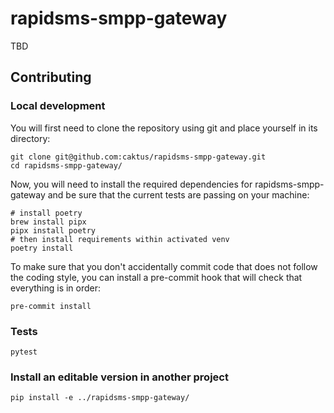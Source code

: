 # rapidsms-smpp-gateway

TBD


## Contributing


### Local development

You will first need to clone the repository using git and place yourself in its
directory:

```shell
git clone git@github.com:caktus/rapidsms-smpp-gateway.git
cd rapidsms-smpp-gateway/
```

Now, you will need to install the required dependencies for
rapidsms-smpp-gateway and be sure that the current tests are passing on your
machine:

```shell
# install poetry
brew install pipx
pipx install poetry
# then install requirements within activated venv
poetry install
```

To make sure that you don't accidentally commit code that does not follow the
coding style, you can install a pre-commit hook that will check that everything
is in order:

```
pre-commit install
```


### Tests

```shell
pytest
```


### Install an editable version in another project

```shell
pip install -e ../rapidsms-smpp-gateway/
```
